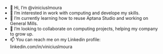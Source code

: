 - 👋 Hi, I’m @viniciuslmoura
- 👀 I’m interested in work with computing and develope my skills.
- 🌱 I’m currently learning how to reuse Aptana Studio and working on General Mills.
- 💞️ I’m looking to collaborate on computing projects, helping my company to grow up.
- 📫 You can reach me on my Linkedin profile: linkedin.com/in/viniciuslmoura

<!---
viniciuslmoura/viniciuslmoura is a ✨ special ✨ repository because its `README.md` (this file) appears on your GitHub profile.
You can click the Preview link to take a look at your changes.
--->
